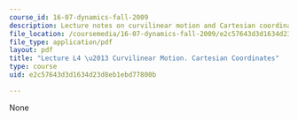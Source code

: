 ```yaml
---
course_id: 16-07-dynamics-fall-2009
description: Lecture notes on curvilinear motion and Cartesian coordinates.
file_location: /coursemedia/16-07-dynamics-fall-2009/e2c57643d3d1634d23d8eb1ebd77800b_MIT16_07F09_Lec04.pdf
file_type: application/pdf
layout: pdf
title: "Lecture L4 \u2013 Curvilinear Motion. Cartesian Coordinates"
type: course
uid: e2c57643d3d1634d23d8eb1ebd77800b

---
```

None